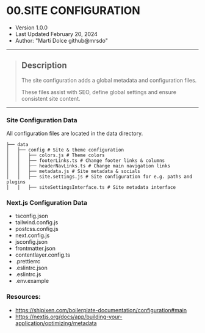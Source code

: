 # 00.SITE CONFIGURATION
- Version 1.0.0
- Last Updated February 20, 2024
- Author: "Marti Dolce github@mrsdo"
---
>## Description
 >The site configuration adds a global metadata and configuration files.
>
>These files assist with SEO, define global settings and ensure consistent site content.
---
### Site Configuration Data 
All configuration files are located in the data directory.

```text
├── data
│   ├── config # Site & theme configuration
│   │   ├── colors.js # Theme colors
│   │   ├── footerLinks.ts # Change footer links & columns
│   │   ├── headerNavLinks.ts # Change main navigation links
│   │   ├── metadata.js # Site metadata & socials
│   │   ├── site.settings.js # Site configuration for e.g. paths and plugins
│   │   ├── siteSettingsInterface.ts # Site metadata interface

```
### Next.js Configuration Data
- tsconfig.json
- tailwind.config.js
- postcss.config.js
- next.config.js
- jsconfig.json
- frontmatter.json
- contentlayer.config.ts
- .prettierrc
- .eslintrc.json
- .eslintrc.js
- .env.example

### Resources:

- https://shipixen.com/boilerplate-documentation/configuration#main
- https://nextjs.org/docs/app/building-your-application/optimizing/metadata


